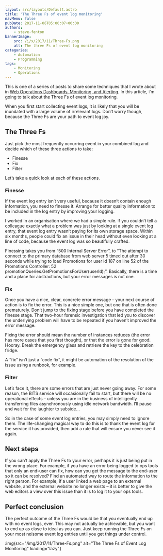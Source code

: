 ```yaml
---
layout: src/layouts/Default.astro
title: 'The Three Fs of event log monitoring'
navMenu: false
pubDate: 2017-11-06T05:00:07+00:00
authors:
    - steve-fenton
bannerImage:
    src: /i/x/2017/11/Three-Fs.png
    alt: The three Fs of event log monitoring
categories:
    - Automation
    - Programming
tags:
    - Monitoring
    - Operations
---
```


This is one of a series of posts to share some techniques that I wrote about in [Web Operations Dashboards, Monitoring, and Alerting](/publications/web-ops-dashboards-monitoring-and-alerting/). In this article, I’m going to talk about the Three Fs of event log monitoring.

When you first start collecting event logs, it is likely that you will be inundated with a large volume of irrelevant logs. Don’t worry though, because the Three Fs are your path to event log joy.

## The Three Fs

Just pick the most frequently occurring event in your combined log and decide which of these three actions to take:

- Finesse
- Fix
- Filter

Let’s take a quick look at each of these actions.

### Finesse

If the event log entry isn’t very useful, because it doesn’t contain enough information, you need to finesse it. Arrange for better quality information to be included in the log entry by improving your logging.

I worked in an organisation where we had a simple rule. If you couldn’t tell a colleague exactly what a problem was just by looking at a single event log entry, that event log entry wasn’t paying for its own storage space. Within six months, people could fix an issue in their head without even looking at a line of code, because the event log was so beautifully crafted.

Finessing takes you from “500 Internal Server Error”, to “The attempt to connect to the primary database from web server 5 timed out after 30 seconds while trying to load Promotions for user id 187 on line 52 of the Promotions Controller: 52 promotionQueries.GetPromotionsForUser(userId);”. Basically, there is a time and a place for abstractions, but your error messages is not one.

### Fix

Once you have a nice, clear, concrete error message – your next course of action is to fix the error. This is a nice simple one, but one that is often done prematurely. Don’t jump to the fixing stage before you have completed the finesse stage. That two-hour forensic investigation that led you to discover the underlying problem will have to be repeated if you haven’t improved the error message.

Fixing the error should mean the number of instances reduces (the error has more cases that you first thought), or that the error is gone for good. Hooray. Break the emergency glass and retrieve the key to the celebration fridge.

A “fix” isn’t just a “code fix”, it might be automation of the resolution of the issue using a runbook, for example.

### Filter

Let’s face it, there are some errors that are just never going away. For some reason, the BITS service will occasionally fail to start, but there will be no operational effects – unless you are in the business of intelligently transferring files asynchronously using idle network bandwidth. I’ll pause and wait for the laughter to subside…

So in the case of some event log entries, you may simply need to ignore them. The life-changing magical way to do this is to thank the event log for the service it has provided, then add a rule that will ensure you never see it again.

## Next steps

If you can’t apply the Three Fs to your error, perhaps it is just being put in the wrong place. For example, if you have an error being logged to ops tools that only an end-user can fix, how can you get the message to the end-user so it can be resolved? Find an automated way to route the information to the right person. For example, if a user linked a web page to an external website, and the external website no longer exists – it is better to give the web editors a view over this issue than it is to log it to your ops tools.

## Perfect conclusion

The perfect outcome of the Three Fs would be that you eventually end up with no event logs, ever. This may not actually be achievable, but you want to end up as close to ideal as you can. Just keep running the Three Fs on your most noisome event log entries until you get things under control.

:img{src="/img/2017/11/Three-Fs.png" alt="The Three Fs of Event Log Monitoring" loading="lazy"}